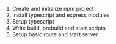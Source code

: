 1. Create and initialize npm project
2. Install typescript and express modules
3. Setup typescript
4. Write build, prebuild and start scripts
5. Setup basic route and start server